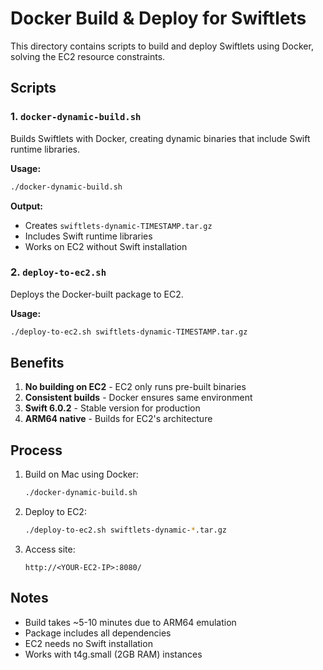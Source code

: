 # Docker Build & Deploy for Swiftlets

This directory contains scripts to build and deploy Swiftlets using Docker, solving the EC2 resource constraints.

## Scripts

### 1. `docker-dynamic-build.sh`
Builds Swiftlets with Docker, creating dynamic binaries that include Swift runtime libraries.

**Usage:**
```bash
./docker-dynamic-build.sh
```

**Output:**
- Creates `swiftlets-dynamic-TIMESTAMP.tar.gz`
- Includes Swift runtime libraries
- Works on EC2 without Swift installation

### 2. `deploy-to-ec2.sh`
Deploys the Docker-built package to EC2.

**Usage:**
```bash
./deploy-to-ec2.sh swiftlets-dynamic-TIMESTAMP.tar.gz
```

## Benefits

1. **No building on EC2** - EC2 only runs pre-built binaries
2. **Consistent builds** - Docker ensures same environment
3. **Swift 6.0.2** - Stable version for production
4. **ARM64 native** - Builds for EC2's architecture

## Process

1. Build on Mac using Docker:
   ```bash
   ./docker-dynamic-build.sh
   ```

2. Deploy to EC2:
   ```bash
   ./deploy-to-ec2.sh swiftlets-dynamic-*.tar.gz
   ```

3. Access site:
   ```
   http://<YOUR-EC2-IP>:8080/
   ```

## Notes

- Build takes ~5-10 minutes due to ARM64 emulation
- Package includes all dependencies
- EC2 needs no Swift installation
- Works with t4g.small (2GB RAM) instances
